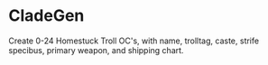 # CladeGen
Create 0-24 Homestuck Troll OC's, with name, trolltag, caste, strife specibus, primary weapon, and shipping chart.
